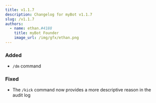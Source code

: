 ```yaml
---
title: v1.1.7
description: Changelog for myBot v1.1.7
slug: /v1.1.7
authors:
  - name: ethan.#4188
    title: myBot Founder
    image_url: /img/gfx/ethan.png
---
```


### Added

- `/dm` command

### Fixed

- The `/kick` command now provides a more descriptive reason in the audit log